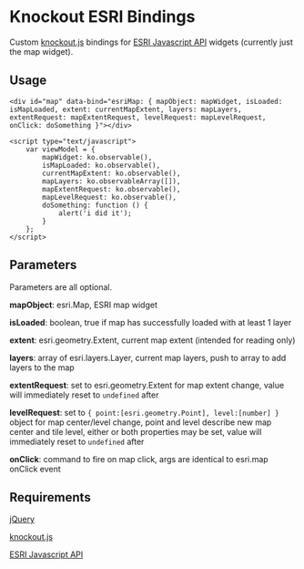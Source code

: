 # Knockout ESRI Bindings

Custom [knockout.js](http://knockoutjs.com/) bindings for [ESRI Javascript API](http://help.arcgis.com/en/webapi/javascript/arcgis) widgets (currently just the map widget).

## Usage

	<div id="map" data-bind="esriMap: { mapObject: mapWidget, isLoaded: isMapLoaded, extent: currentMapExtent, layers: mapLayers, extentRequest: mapExtentRequest, levelRequest: mapLevelRequest, onClick: doSomething }"></div>
	 
	<script type="text/javascript">
	    var viewModel = {
	    	mapWidget: ko.observable(),
	    	isMapLoaded: ko.observable(),
	    	currentMapExtent: ko.observable(),
	    	mapLayers: ko.observableArray([]),
	    	mapExtentRequest: ko.observable(),
	    	mapLevelRequest: ko.observable(),
	    	doSomething: function () {
	    		alert('i did it');
	    	}
	    };
	</script>

## Parameters

Parameters are all optional.

__mapObject__: esri.Map, ESRI map widget

__isLoaded__: boolean, true if map has successfully loaded with at least 1 layer

__extent__: esri.geometry.Extent, current map extent (intended for reading only)

__layers__: array of esri.layers.Layer, current map layers, push to array to add layers to the map

__extentRequest__: set to esri.geometry.Extent for map extent change, value will immediately reset to `undefined` after

__levelRequest__: set to `{ point:[esri.geometry.Point], level:[number] }` object for map center/level change, point and level describe new map center and tile level, either or both properties may be set, value will immediately reset to `undefined` after

__onClick__: command to fire on map click, args are identical to esri.map onClick event

## Requirements

[jQuery](http://jquery.com/)

[knockout.js](http://knockoutjs.com/)

[ESRI Javascript API](http://help.arcgis.com/en/webapi/javascript/arcgis)